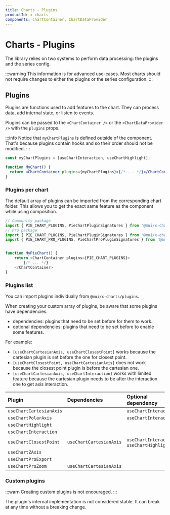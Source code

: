 ```yaml
---
title: Charts - Plugins
productId: x-charts
components: ChartContainer, ChartDataProvider
---
```


# Charts - Plugins

<p class="description">The library relies on two systems to perform data processing: the plugins and the series config.</p>

:::warning
This information is for advanced use-cases.
Most charts should not require changes to either the plugins or the series configuration.
:::

## Plugins

Plugins are functions used to add features to the chart.
They can process data, add internal state, or listen to events.

Plugins can be passed to the `<ChartContainer />` or the `<ChartDataProvider />` with the `plugins` props.

:::info
Notice that `myChartPlugins` is defined outside of the component.
That's because plugins contain hooks and so their order should not be modified.
:::

```jsx
const myChartPlugins = [useChartInteraction, useChartHighlight];

function MyChart() {
  return <ChartContainer plugins={myChartPlugins}>{/* ... */}</ChartContainer>;
}
```

### Plugins per chart

The default array of plugins can be imported from the corresponding chart folder.
This allows you to get the exact same feature as the component while using composition.

```ts
// Community package
import { PIE_CHART_PLUGINS, PieChartPluginSignatures } from '@mui/x-charts/PieChart';
// Pro package
import { PIE_CHART_PLUGINS, PieChartPluginSignatures } from '@mui/x-charts-pro/PieChart';
import { PIE_CHART_PRO_PLUGINS, PieChartProPluginSignatures } from '@mui/x-charts-pro/PieChartPro';


function MyPieChart() {
    return <ChartContainer plugins={PIE_CHART_PLUGINS}>
        {/* ... */}
    </ChartContainer>
}
```

### Plugins list

You can import plugins individually from `@mui/x-charts/plugins`.

When creating your custom array of plugins, be aware that some plugins have dependencies.

- dependencies: plugins that need to be set before for them to work.
- optional dependencies: plugins that need to be set before to enable some features.

For example:

- `[useChartCartesianAxis, useChartClosestPoint]` works because the cartesian plugin is set before the one for closest point.
- `[useChartClosestPoint, useChartCartesianAxis]` does not work because the closest point plugin is before the cartesian one.
- `[useChartCartesianAxis, useChartInteraction]` works with limited feature because the cartesian plugin needs to be after the interaction one to get axis interaction.

| Plugin                                             | Dependencies            | Optional dependency                        |
| :------------------------------------------------- | :---------------------- | :----------------------------------------- |
| `useChartCartesianAxis`                            |                         | `useChartInteraction`                      |
| `useChartPolarAxis`                                |                         | `useChartInteraction`                      |
| `useChartHighlight`                                |                         |                                            |
| `useChartInteraction`                              |                         |                                            |
| `useChartClosestPoint`                             | `useChartCartesianAxis` | `useChartInteraction`, `useChartHighlight` |
| `useChartZAxis`                                    |                         |                                            |
| `useChartProExport` <span class="plan-pro"></span> |                         |                                            |
| `useChartProZoom` <span class="plan-pro"></span>   | `useChartCartesianAxis` |                                            |

### Custom plugins

:::warn
Creating custom plugins is not encouraged.
:::

The plugin's internal implementation is not considered stable.
It can break at any time without a breaking change.
